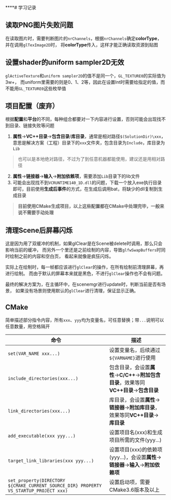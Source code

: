 ****# 学习记录

## 读取PNG图片失败问题

在读取图片时，需要判断图片的`nrChannels`，根据`nrChannels`确定**colorType**，并在调用`glTexImage2D`时，
将**colorType**传入，这样才能正确读取资源到贴图

## 设置shader的uniform sampler2D无效

`glActiveTexture`和`uniform sampler2D`的值不是同一个，`GL_TEXTURE0`的实际值为3w+，
而uniform里需要的则是0、1、2等，因此在设置Int时需要给指定的值，而不能用`GL_TEXTURE0`这些枚举值

## 项目配置（废弃）

根据**配置**和**平台**的不同，每种组合都要对一下内容进行设置，否则可能会出现找不到目录、链接失败等问题

1. **属性**->**VC++目录**->**包含目录**/**库目录**，通常是相对路径`$(SolutionDir)\xxx`，意思是解决方案（工程）目录下的`xxx`文件夹，包含目录为`Include`，库目录为`Lib`
> 也可以是本地绝对路径，不过为了到任意机器都能使用，建议还是用相对路径
2. **属性**->**链接器**->**输入**->**附加依赖项**，需要添加`Lib`目录下的lib文件
3. 可能会出现找不到`VCRUNTIME140_1D.dll`的问题，下载一个放入exe执行目录即可，目前使用**生成后事件**的方式，在生成后调用bat，将缺少的dll复制到生成目录

> **目前使用CMake生成项目，以上这些配置都在CMake中处理完毕，一般来说不需要手动处理**

## 清理Scene后屏幕闪烁

这是因为用了双缓冲的机制，如果glClear是在Scene被delete时调用，那么只会影响当前的缓冲，
而另外一个里还是之前绘制的内容，导致`glfwSwapBuffers`时同时绘制之前的内容和空白页，
看起来就像是疯狂闪烁。

实际上在绘制时，每一帧都应该进行`glClear`的操作，在所有绘制前清理屏幕，再进行绘制。
而由于默认的屏幕本来就是黑色，不进行`glClear`操作也不会有问题。

最终的解决方案为，在主循环中，在scenemgr进行update时，判断当前是否有场景，
如果没有场景则使用默认的`glClear`进行清理，保证显示正确。

## CMake

简单描述部分指令内容，所有`xxx`、`yyy`均为变量名，可任意替换；带`...`说明可以任意数量，用空格隔开

|命令|描述|
|-|-|
|`set(VAR_NAME xxx...)`|设置变量名，后续通过`${VARNAME}`进行使用|
|`include_directories(xxx...)`|包含目录，会设置**属性**->**C/C++**->**附加包含目录**，效果等同**VC++目录**->**包含目录**|
|`link_directories(xxx...)`|库目录，会设置**属性**->**链接器**->**附加库目录**，效果等同**VC++目录**->**库目录**|
|`add_executable(xxx yyy...)`|设置项目名(xxx)和生成项目所需的文件(yyy...)|
|`target_link_libraries(xxx yyy...)`|设置项目(xxx)的依赖项(yyy...)，会设置**属性**->**链接器**->**输入**->**附加依赖项**|
|`set_property(DIRECTORY ${CMAKE_CURRENT_SOURCE_DIR} PROPERTY VS_STARTUP_PROJECT xxx)`|设置启动项，需要CMake3.6版本及以上|
